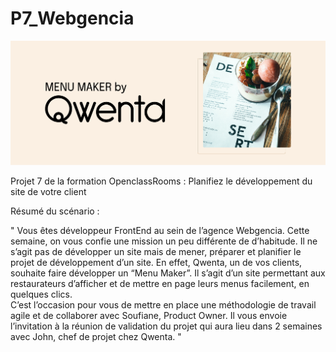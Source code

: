 # P7_Webgencia

![Integrateur_Web-OpenclassRoom](./P7_Banner-Qwenta.png) 

Projet 7 de la formation OpenclassRooms : Planifiez le développement du site de votre client

Résumé du scénario : 

" Vous êtes développeur FrontEnd au sein de l’agence Webgencia. 
Cette semaine, on vous confie une mission un peu différente de d’habitude. Il ne s’agit pas de développer un site mais de mener, préparer et planifier le projet de développement d’un site.
En effet, Qwenta, un de vos clients, souhaite faire développer un “Menu Maker”. Il s’agit d’un site permettant aux restaurateurs d’afficher et de mettre en page leurs menus facilement, en quelques clics.  
C’est l’occasion pour vous de mettre en place une méthodologie de travail agile et de collaborer avec Soufiane, Product Owner. Il vous envoie l’invitation à la réunion de validation du projet qui aura lieu dans 2 semaines avec John, chef de projet chez Qwenta. "
